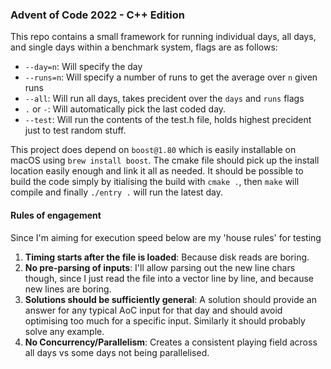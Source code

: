 ### Advent of Code 2022 - C++ Edition 
This repo contains a small framework for running individual days, all days, and single days within a benchmark system, flags are as follows:

- `--day=n`: Will specify the day
- `--runs=n`: Will specify a number of runs to get the average over `n` given runs
- `--all`: Will run all days, takes precident over the `days` and `runs` flags
- `.` or `-`: Will automatically pick the last coded day.
- `--test`: Will run the contents of the test.h file, holds highest precident just to test random stuff.


This project does depend on `boost@1.80` which is easily installable on macOS using `brew install boost`. The cmake file should pick up the install location easily enough and link it all as needed. 
It should be possible to build the code simply by itialising the build with `cmake .`, then `make` will compile and finally `./entry .` will run the latest day.


#### Rules of engagement 
Since I'm aiming for execution speed below are my 'house rules' for testing

1. **Timing starts after the file is loaded**: Because disk reads are boring.
2. **No pre-parsing of inputs**: I'll allow parsing out the new line chars though, since I just read the file into a vector line by line, and because new lines are boring.
3. **Solutions should be sufficiently general**: A solution should provide an answer for any typical AoC input for that day and should avoid optimising too much for a specific input. Similarly it should probably solve any example.
4. **No Concurrency/Parallelism**: Creates a consistent playing field across all days vs some days not being parallelised.